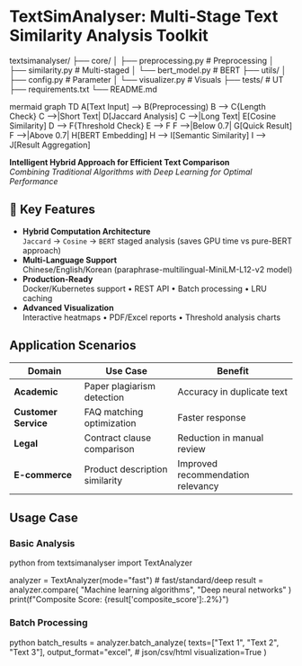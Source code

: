 # TextSimAnalyser: Multi-Stage Text Similarity Analysis Toolkit

textsimanalyser/
├── core/
│   ├── preprocessing.py  # Preprocessing
│   ├── similarity.py     # Multi-staged
│   └── bert_model.py     # BERT
├── utils/
│   ├── config.py         # Parameter
│   └── visualizer.py     # Visuals
├── tests/                # UT
├── requirements.txt
└── README.md

mermaid
graph TD
A[Text Input] --> B(Preprocessing)
B --> C{Length Check}
C -->|Short Text| D[Jaccard Analysis]
C -->|Long Text| E[Cosine Similarity]
D --> F{Threshold Check}
E --> F
F -->|Below 0.7| G[Quick Result]
F -->|Above 0.7| H[BERT Embedding]
H --> I[Semantic Similarity]
I --> J[Result Aggregation]

**Intelligent Hybrid Approach for Efficient Text Comparison**  
*Combining Traditional Algorithms with Deep Learning for Optimal Performance*

## 🚀 Key Features
- **Hybrid Computation Architecture**  
  `Jaccard` → `Cosine` → `BERT` staged analysis (saves GPU time vs pure-BERT approach)
- **Multi-Language Support**  
  Chinese/English/Korean (paraphrase-multilingual-MiniLM-L12-v2 model)
- **Production-Ready**  
  Docker/Kubernetes support • REST API • Batch processing • LRU caching
- **Advanced Visualization**  
  Interactive heatmaps • PDF/Excel reports • Threshold analysis charts
  
## Application Scenarios

| Domain               | Use Case                          | Benefit                          |
|----------------------|-----------------------------------|----------------------------------|
| **Academic**         | Paper plagiarism detection        | Accuracy in duplicate text |
| **Customer Service** | FAQ matching optimization         | Faster response         |
| **Legal**            | Contract clause comparison        | Reduction in manual review   |
| **E-commerce**       | Product description similarity    | Improved recommendation relevancy|


## Usage Case

### Basic Analysis
python
from textsimanalyser import TextAnalyzer

analyzer = TextAnalyzer(mode="fast") # fast/standard/deep
result = analyzer.compare(
"Machine learning algorithms",
"Deep neural networks"
)
print(f"Composite Score: {result['composite_score']:.2%}")


### Batch Processing
python
batch_results = analyzer.batch_analyze(
texts=["Text 1", "Text 2", "Text 3"],
output_format="excel", # json/csv/html
visualization=True
)
